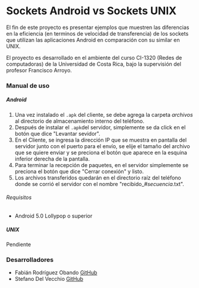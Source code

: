 # Sockets Android vs Sockets UNIX

El fin de este proyecto es presentar ejemplos que muestren las diferencias en la eficiencia (en terminos de velocidad de transferencia) de los sockets que utilizan las aplicaciones Android en comparación con su similar en UNIX.

El proyecto es desarrollado en el ambiente del curso CI-1320 (Redes de computadoras) de la Universidad de Costa Rica, bajo la supervisión del profesor Francisco Arroyo.

### Manual de uso

##### Android

1. Una vez instalado el ```.apk``` del cliente, se debe agrega la carpeta *archivos* al directorio de almacenamiento interno del teléfono.
2. Después de instalar el ```.apk```del servidor, simplemente se da click en el botón que dice "Levantar sevidor".
3. En el Cliente, se ingresa la dirección IP que se muestra en pantalla del servidor junto con el puerto para el envío, se elije el tamaño del archivo que se quiere enviar y se preciona el botón que aparece en la esquina inferior derecha de la pantalla.
4. Para terminar la recepción de paquetes, en el servidor simplemente se preciona el botón que dice "Cerrar conexión" y listo.
5. Los archivos transferidos quedarán en el directorio raíz del teléfono donde se corrió el servidor con el nombre "recibido_*#secuencia*.txt".

###### Requisitos
* Android 5.0 Lollypop o superior

##### UNIX

Pendiente

### Desarrolladores

* Fabián Rodríguez Obando [GitHub](https://github.com/fabo49)
* Stefano Del Vecchio [GitHub](https://github.com/SDelVecchioC)
